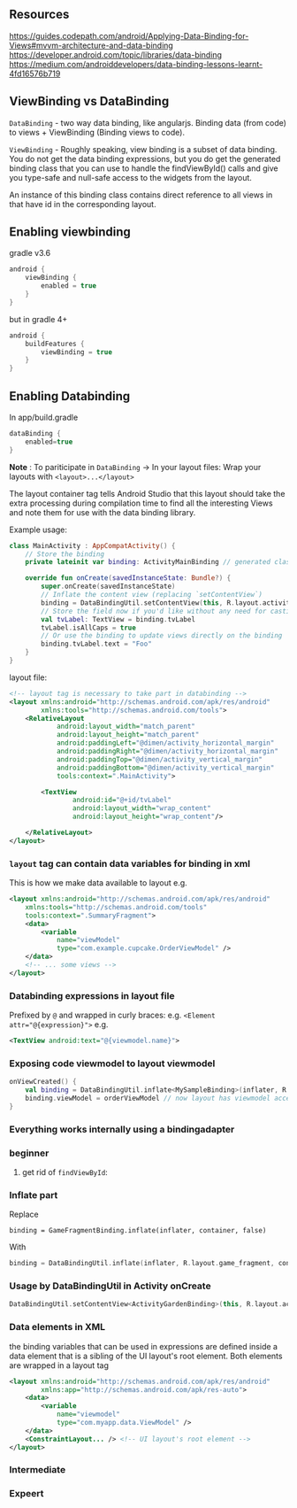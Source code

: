 

## Resources

https://guides.codepath.com/android/Applying-Data-Binding-for-Views#mvvm-architecture-and-data-binding
https://developer.android.com/topic/libraries/data-binding
https://medium.com/androiddevelopers/data-binding-lessons-learnt-4fd16576b719

## ViewBinding vs DataBinding

`DataBinding` - two way data binding, like angularjs. Binding data (from code) to views + ViewBinding (Binding views to code).

`ViewBinding` - Roughly speaking, view binding is a subset of data binding. You do not get the data binding expressions, but you do get the generated binding class that you can use to handle the findViewById() calls and give you type-safe and null-safe access to the widgets from the layout.

An instance of this binding class contains direct reference to all views in that have id in the corresponding layout.


## Enabling viewbinding

gradle v3.6
```groovy
android {
    viewBinding {
        enabled = true
    }
}
```

but in gradle 4+
```groovy
android {
    buildFeatures {
        viewBinding = true
    }
}
```

## Enabling Databinding

In app/build.gradle
```gradle
dataBinding {
    enabled=true
}
```

**Note** : To pariticipate in `DataBinding` -> In your layout files: Wrap your layouts with `<layout>...</layout>`

The layout container tag tells Android Studio that this layout should take the extra processing during compilation time to find all the interesting Views and note them for use with the data binding library.

Example usage:
```kotlin
class MainActivity : AppCompatActivity() {
    // Store the binding
    private lateinit var binding: ActivityMainBinding // generated class to hold contentview binding

    override fun onCreate(savedInstanceState: Bundle?) {
        super.onCreate(savedInstanceState)
        // Inflate the content view (replacing `setContentView`)
        binding = DataBindingUtil.setContentView(this, R.layout.activity_main)
        // Store the field now if you'd like without any need for casting
        val tvLabel: TextView = binding.tvLabel
        tvLabel.isAllCaps = true
        // Or use the binding to update views directly on the binding
        binding.tvLabel.text = "Foo"
    }
}
```
layout file:
```xml
<!-- layout tag is necessary to take part in databinding -->
<layout xmlns:android="http://schemas.android.com/apk/res/android"
        xmlns:tools="http://schemas.android.com/tools">
    <RelativeLayout
            android:layout_width="match_parent"
            android:layout_height="match_parent"
            android:paddingLeft="@dimen/activity_horizontal_margin"
            android:paddingRight="@dimen/activity_horizontal_margin"
            android:paddingTop="@dimen/activity_vertical_margin"
            android:paddingBottom="@dimen/activity_vertical_margin"
            tools:context=".MainActivity">

        <TextView
                android:id="@+id/tvLabel"
                android:layout_width="wrap_content"
                android:layout_height="wrap_content"/>

    </RelativeLayout>
</layout>
```


### `layout` tag can contain data variables for binding in xml

This is how we make data available to layout
e.g.
```xml
<layout xmlns:android="http://schemas.android.com/apk/res/android"
    xmlns:tools="http://schemas.android.com/tools"
    tools:context=".SummaryFragment">
    <data>
        <variable
            name="viewModel"
            type="com.example.cupcake.OrderViewModel" />
    </data>
    <!-- ... some views -->
</layout>
```

### Databinding expressions in layout file

Prefixed by `@` and wrapped in curly braces:
e.g. `<Element attr="@{expression}">`
e.g.
```xml
<TextView android:text="@{viewmodel.name}">
```

### Exposing code viewmodel to layout viewmodel

```kt
onViewCreated() {
    val binding = DataBindingUtil.inflate<MySampleBinding>(inflater, R.layout.fragment_layout, container, false)
    binding.viewModel = orderViewModel // now layout has viewmodel access
}
```


### Everything works internally using a bindingadapter


### beginner

1. get rid of `findViewById`:


### Inflate part

Replace
```
binding = GameFragmentBinding.inflate(inflater, container, false)
```
With
```kt
binding = DataBindingUtil.inflate(inflater, R.layout.game_fragment, container, false)
```

### Usage by DataBindingUtil in Activity onCreate

```kt
DataBindingUtil.setContentView<ActivityGardenBinding>(this, R.layout.activity_garden)
```

### Data elements in XML

the binding variables that can be used in expressions are defined inside a data element that is a sibling of the UI layout's root element. Both elements are wrapped in a layout tag

```xml
<layout xmlns:android="http://schemas.android.com/apk/res/android"
        xmlns:app="http://schemas.android.com/apk/res-auto">
    <data>
        <variable
            name="viewmodel"
            type="com.myapp.data.ViewModel" />
    </data>
    <ConstraintLayout... /> <!-- UI layout's root element -->
</layout>
```

### Intermediate


### Expeert


